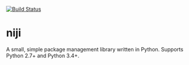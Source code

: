 
[![Build Status](https://travis-ci.org/abbec/niji.svg)](https://travis-ci.org/abbec/niji)

# niji
A small, simple package management library written in Python. Supports Python 2.7+ and Python 3.4+.
